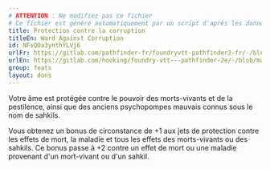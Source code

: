 ```yaml
---
# ATTENTION : Ne modifiez pas ce fichier
# Ce fichier est généré automatiquement par un script d'après les données du module Foundry VTT officiel et de sa traduction
title: Protection contre la corruption
titleEn: Ward Against Corruption
id: NFsQOa3ynthYLVj6
urlFr: https://gitlab.com/pathfinder-fr/foundryvtt-pathfinder2-fr/-/blob/master/data/feats/NFsQOa3ynthYLVj6.htm
urlEn: https://gitlab.com/hooking/foundry-vtt---pathfinder-2e/-/blob/master/packs/data/feats.db/ward-against-corruption.json
group: feats
layout: dons
---
```

Votre âme est protégée contre le pouvoir des morts-vivants et de la pestilence, ainsi que des anciens psychopompes mauvais connus sous le nom de sahkils.

Vous obtenez un bonus de circonstance de +1 aux jets de protection contre les effets de mort, la maladie et tous les effets des morts-vivants ou des sahkils. Ce bonus passe à +2 contre un effet de mort ou une maladie provenant d'un mort-vivant ou d'un sahkil.


